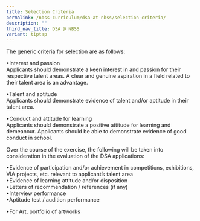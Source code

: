 ```yaml
---
title: Selection Criteria
permalink: /nbss-curriculum/dsa-at-nbss/selection-criteria/
description: ""
third_nav_title: DSA @ NBSS
variant: tiptap
---
```

<p></p>
<p>The generic criteria for selection are as follows:</p>
<p>•Interest and passion
<br>Applicants should demonstrate a keen interest in and passion for their
respective talent areas. A clear and genuine aspiration in a field related
to their talent area is an advantage.</p>
<p>•Talent and aptitude
<br>Applicants should demonstrate evidence of talent and/or aptitude in their
talent area.</p>
<p>•Conduct and attitude for learning
<br>Applicants should demonstrate a positive attitude for learning and demeanour.
Applicants should be able to demonstrate evidence of good conduct in school.</p>
<p>Over the course of the exercise, the following will be taken into consideration
in the evaluation of the DSA applications:</p>
<p>•Evidence of participation and/or achievement in competitions, exhibitions,
VIA projects, etc. relevant to applicant’s talent area
<br>•Evidence of learning attitude and/or disposition
<br>•Letters of recommendation / references (if any)
<br>•Interview performance
<br>•Aptitude test / audition performance</p>
<p>•For Art, portfolio of artworks</p>
<p></p>
<p></p>
<p></p>
<p></p>
<p></p>
<p></p>
<p></p>